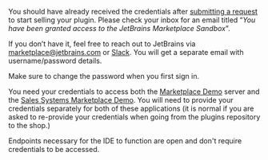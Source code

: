 [//]: # (title: Obtain the credentials to access the Marketplace Demo instance)

You should have already received the credentials after [submitting a request](submit-a-request-to-sell-plugins-at-the-marketplace.xml) to start selling your plugin. Please check your inbox for an email titled “*You have been granted access to the JetBrains Marketplace Sandbox*".

If you don’t have it, feel free to reach out to JetBrains via [marketplace@jetbrains.com](mailto:marketplace@jetbrains.com) or [Slack](https://plugins.jetbrains.com/slack). You will get a separate email with username/password details.

<warning>
    <p>Make sure to change the password when you first sign in.</p>
</warning>

You need your credentials to access both the [Marketplace Demo](https://master.demo.marketplace.intellij.net) server and the [Sales Systems Marketplace Demo](https://mp.jpf-demo.aws.intellij.net/login). You will need to provide your credentials separately for both of these applications (it is normal if you are asked to re-provide your credentials when going from the plugins repository to the shop.)

<tip>
<p>Endpoints necessary for the IDE to function are open and don't require credentials to be accessed.</p>
</tip>
